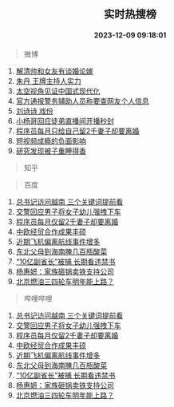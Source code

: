<div align="center"><h2>实时热搜榜</h2><h4>2023-12-09 09:18:01</h4></div>

> 微博  

1. [解清帅和女友有谈婚论嫁](https://s.weibo.com/weibo?q=%23%E8%A7%A3%E6%B8%85%E5%B8%85%E5%92%8C%E5%A5%B3%E5%8F%8B%E6%9C%89%E8%B0%88%E5%A9%9A%E8%AE%BA%E5%AB%81%23&t=31&band_rank=1&Refer=top)<br />
2. [朱丹 王牌主持人实力](https://s.weibo.com/weibo?q=%E6%9C%B1%E4%B8%B9%20%E7%8E%8B%E7%89%8C%E4%B8%BB%E6%8C%81%E4%BA%BA%E5%AE%9E%E5%8A%9B&t=31&band_rank=2&Refer=top)<br />
3. [太空视角见证中国式现代化](https://s.weibo.com/weibo?q=%23%E5%A4%AA%E7%A9%BA%E8%A7%86%E8%A7%92%E8%A7%81%E8%AF%81%E4%B8%AD%E5%9B%BD%E5%BC%8F%E7%8E%B0%E4%BB%A3%E5%8C%96%23&t=31&band_rank=3&Refer=top)<br />
4. [官方通报警务辅助人员称要查网友个人信息](https://s.weibo.com/weibo?q=%23%E5%AE%98%E6%96%B9%E9%80%9A%E6%8A%A5%E8%AD%A6%E5%8A%A1%E8%BE%85%E5%8A%A9%E4%BA%BA%E5%91%98%E7%A7%B0%E8%A6%81%E6%9F%A5%E7%BD%91%E5%8F%8B%E4%B8%AA%E4%BA%BA%E4%BF%A1%E6%81%AF%23&t=31&band_rank=4&Refer=top)<br />
5. [刘诗诗 戏份](https://s.weibo.com/weibo?q=%E5%88%98%E8%AF%97%E8%AF%97%20%E6%88%8F%E4%BB%BD&t=31&band_rank=5&Refer=top)<br />
6. [小杨哥回应徒弟直播间开播秒封](https://s.weibo.com/weibo?q=%23%E5%B0%8F%E6%9D%A8%E5%93%A5%E5%9B%9E%E5%BA%94%E5%BE%92%E5%BC%9F%E7%9B%B4%E6%92%AD%E9%97%B4%E5%BC%80%E6%92%AD%E7%A7%92%E5%B0%81%23&t=31&band_rank=6&Refer=top)<br />
7. [程序员每月只给自己留2千妻子却要离婚](https://s.weibo.com/weibo?q=%23%E7%A8%8B%E5%BA%8F%E5%91%98%E6%AF%8F%E6%9C%88%E5%8F%AA%E7%BB%99%E8%87%AA%E5%B7%B1%E7%95%992%E5%8D%83%E5%A6%BB%E5%AD%90%E5%8D%B4%E8%A6%81%E7%A6%BB%E5%A9%9A%23&t=31&band_rank=7&Refer=top)<br />
8. [短视频成瘾的负面影响](https://s.weibo.com/weibo?q=%E7%9F%AD%E8%A7%86%E9%A2%91%E6%88%90%E7%98%BE%E7%9A%84%E8%B4%9F%E9%9D%A2%E5%BD%B1%E5%93%8D&t=31&band_rank=8&Refer=top)<br />
9. [研究发现被子重睡得香](https://s.weibo.com/weibo?q=%23%E7%A0%94%E7%A9%B6%E5%8F%91%E7%8E%B0%E8%A2%AB%E5%AD%90%E9%87%8D%E7%9D%A1%E5%BE%97%E9%A6%99%23&t=31&band_rank=9&Refer=top)<br />

> 知乎  


> 百度  

1. [总书记访问越南 三个关键词提前看](https://www.baidu.com/s?wd=%E6%80%BB%E4%B9%A6%E8%AE%B0%E8%AE%BF%E9%97%AE%E8%B6%8A%E5%8D%97+%E4%B8%89%E4%B8%AA%E5%85%B3%E9%94%AE%E8%AF%8D%E6%8F%90%E5%89%8D%E7%9C%8B&sa=fyb_news&rsv_dl=fyb_news)<br />
2. [交警回应男子将女子幼儿强拽下车](https://www.baidu.com/s?wd=%E4%BA%A4%E8%AD%A6%E5%9B%9E%E5%BA%94%E7%94%B7%E5%AD%90%E5%B0%86%E5%A5%B3%E5%AD%90%E5%B9%BC%E5%84%BF%E5%BC%BA%E6%8B%BD%E4%B8%8B%E8%BD%A6&sa=fyb_news&rsv_dl=fyb_news)<br />
3. [程序员每月仅留2千妻子却要离婚](https://www.baidu.com/s?wd=%E7%A8%8B%E5%BA%8F%E5%91%98%E6%AF%8F%E6%9C%88%E4%BB%85%E7%95%992%E5%8D%83%E5%A6%BB%E5%AD%90%E5%8D%B4%E8%A6%81%E7%A6%BB%E5%A9%9A&sa=fyb_news&rsv_dl=fyb_news)<br />
4. [中欧经贸合作成果丰硕](https://www.baidu.com/s?wd=%E4%B8%AD%E6%AC%A7%E7%BB%8F%E8%B4%B8%E5%90%88%E4%BD%9C%E6%88%90%E6%9E%9C%E4%B8%B0%E7%A1%95&sa=fyb_news&rsv_dl=fyb_news)<br />
5. [近期飞机偏离航线事件增多](https://www.baidu.com/s?wd=%E8%BF%91%E6%9C%9F%E9%A3%9E%E6%9C%BA%E5%81%8F%E7%A6%BB%E8%88%AA%E7%BA%BF%E4%BA%8B%E4%BB%B6%E5%A2%9E%E5%A4%9A&sa=fyb_news&rsv_dl=fyb_news)<br />
6. [东北父母到海南腌几百瓶酸菜](https://www.baidu.com/s?wd=%E4%B8%9C%E5%8C%97%E7%88%B6%E6%AF%8D%E5%88%B0%E6%B5%B7%E5%8D%97%E8%85%8C%E5%87%A0%E7%99%BE%E7%93%B6%E9%85%B8%E8%8F%9C&sa=fyb_news&rsv_dl=fyb_news)<br />
7. [“10亿副省长”被捕 长期看违禁书](https://www.baidu.com/s?wd=%E2%80%9C10%E4%BA%BF%E5%89%AF%E7%9C%81%E9%95%BF%E2%80%9D%E8%A2%AB%E6%8D%95+%E9%95%BF%E6%9C%9F%E7%9C%8B%E8%BF%9D%E7%A6%81%E4%B9%A6&sa=fyb_news&rsv_dl=fyb_news)<br />
8. [杨惠妍：家族砸锅卖铁支持公司](https://www.baidu.com/s?wd=%E6%9D%A8%E6%83%A0%E5%A6%8D%EF%BC%9A%E5%AE%B6%E6%97%8F%E7%A0%B8%E9%94%85%E5%8D%96%E9%93%81%E6%94%AF%E6%8C%81%E5%85%AC%E5%8F%B8&sa=fyb_news&rsv_dl=fyb_news)<br />
9. [北京燃油三四轮车明年能上路？](https://www.baidu.com/s?wd=%E5%8C%97%E4%BA%AC%E7%87%83%E6%B2%B9%E4%B8%89%E5%9B%9B%E8%BD%AE%E8%BD%A6%E6%98%8E%E5%B9%B4%E8%83%BD%E4%B8%8A%E8%B7%AF%EF%BC%9F&sa=fyb_news&rsv_dl=fyb_news)<br />

> 哔哩哔哩  

1. [总书记访问越南 三个关键词提前看](https://www.baidu.com/s?wd=%E6%80%BB%E4%B9%A6%E8%AE%B0%E8%AE%BF%E9%97%AE%E8%B6%8A%E5%8D%97+%E4%B8%89%E4%B8%AA%E5%85%B3%E9%94%AE%E8%AF%8D%E6%8F%90%E5%89%8D%E7%9C%8B&sa=fyb_news&rsv_dl=fyb_news)<br />
2. [交警回应男子将女子幼儿强拽下车](https://www.baidu.com/s?wd=%E4%BA%A4%E8%AD%A6%E5%9B%9E%E5%BA%94%E7%94%B7%E5%AD%90%E5%B0%86%E5%A5%B3%E5%AD%90%E5%B9%BC%E5%84%BF%E5%BC%BA%E6%8B%BD%E4%B8%8B%E8%BD%A6&sa=fyb_news&rsv_dl=fyb_news)<br />
3. [程序员每月仅留2千妻子却要离婚](https://www.baidu.com/s?wd=%E7%A8%8B%E5%BA%8F%E5%91%98%E6%AF%8F%E6%9C%88%E4%BB%85%E7%95%992%E5%8D%83%E5%A6%BB%E5%AD%90%E5%8D%B4%E8%A6%81%E7%A6%BB%E5%A9%9A&sa=fyb_news&rsv_dl=fyb_news)<br />
4. [中欧经贸合作成果丰硕](https://www.baidu.com/s?wd=%E4%B8%AD%E6%AC%A7%E7%BB%8F%E8%B4%B8%E5%90%88%E4%BD%9C%E6%88%90%E6%9E%9C%E4%B8%B0%E7%A1%95&sa=fyb_news&rsv_dl=fyb_news)<br />
5. [近期飞机偏离航线事件增多](https://www.baidu.com/s?wd=%E8%BF%91%E6%9C%9F%E9%A3%9E%E6%9C%BA%E5%81%8F%E7%A6%BB%E8%88%AA%E7%BA%BF%E4%BA%8B%E4%BB%B6%E5%A2%9E%E5%A4%9A&sa=fyb_news&rsv_dl=fyb_news)<br />
6. [东北父母到海南腌几百瓶酸菜](https://www.baidu.com/s?wd=%E4%B8%9C%E5%8C%97%E7%88%B6%E6%AF%8D%E5%88%B0%E6%B5%B7%E5%8D%97%E8%85%8C%E5%87%A0%E7%99%BE%E7%93%B6%E9%85%B8%E8%8F%9C&sa=fyb_news&rsv_dl=fyb_news)<br />
7. [“10亿副省长”被捕 长期看违禁书](https://www.baidu.com/s?wd=%E2%80%9C10%E4%BA%BF%E5%89%AF%E7%9C%81%E9%95%BF%E2%80%9D%E8%A2%AB%E6%8D%95+%E9%95%BF%E6%9C%9F%E7%9C%8B%E8%BF%9D%E7%A6%81%E4%B9%A6&sa=fyb_news&rsv_dl=fyb_news)<br />
8. [杨惠妍：家族砸锅卖铁支持公司](https://www.baidu.com/s?wd=%E6%9D%A8%E6%83%A0%E5%A6%8D%EF%BC%9A%E5%AE%B6%E6%97%8F%E7%A0%B8%E9%94%85%E5%8D%96%E9%93%81%E6%94%AF%E6%8C%81%E5%85%AC%E5%8F%B8&sa=fyb_news&rsv_dl=fyb_news)<br />
9. [北京燃油三四轮车明年能上路？](https://www.baidu.com/s?wd=%E5%8C%97%E4%BA%AC%E7%87%83%E6%B2%B9%E4%B8%89%E5%9B%9B%E8%BD%AE%E8%BD%A6%E6%98%8E%E5%B9%B4%E8%83%BD%E4%B8%8A%E8%B7%AF%EF%BC%9F&sa=fyb_news&rsv_dl=fyb_news)<br />
